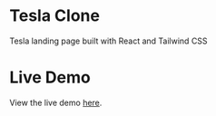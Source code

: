 # Tesla Clone

Tesla landing page built with React and Tailwind CSS

# Live Demo

View the live demo [here](https://j04kh.github.io/tesla-clone/).
